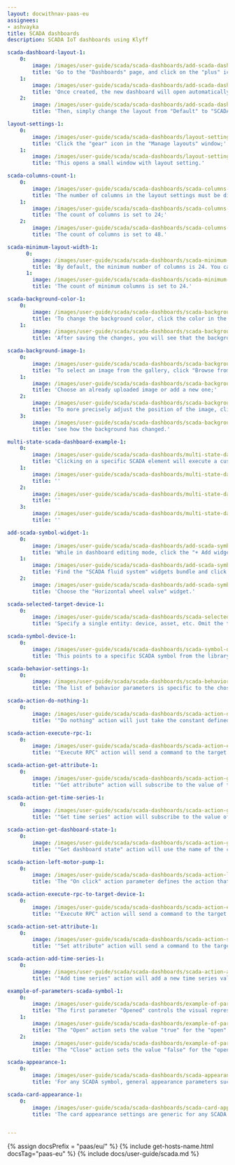 ```yaml
---
layout: docwithnav-paas-eu
assignees:
- ashvayka
title: SCADA dashboards
description: SCADA IoT dashboards using Klyff

scada-dashboard-layout-1:
    0:
        image: /images/user-guide/scada/scada-dashboards/add-scada-dashboard-1-pe.png
        title: 'Go to the "Dashboards" page, and click on the "plus" icon located in the upper-right corner of the screen to add a new dashboard. Select "Create new dashboard" from the dropdown menu that appears. In the dialog box that opens, type in the title for the dashboard and confirm by clicking "Add";'
    1:
        image: /images/user-guide/scada/scada-dashboards/add-scada-dashboard-2-pe.png
        title: 'Once created, the new dashboard will open automatically, allowing you to configure it immediately. Click on the "Layouts" sign in the top-left corner of the dashboard interface;'
    2:
        image: /images/user-guide/scada/scada-dashboards/add-scada-dashboard-3-pe.png
        title: 'Then, simply change the layout from "Default" to "SCADA", then save your changes.'

layout-settings-1:
    0:
        image: /images/user-guide/scada/scada-dashboards/layout-settings-1-pe.png
        title: 'Click the "gear" icon in the "Manage layouts" window;'
    1:
        image: /images/user-guide/scada/scada-dashboards/layout-settings-2-pe.png
        title: 'This opens a small window with layout setting.'

scada-columns-count-1:
    0:
        image: /images/user-guide/scada/scada-dashboards/scada-columns-count-1-pe.png
        title: 'The number of columns in the layout settings must be divisible by 24 (e.g., 24, 48, 72, up to 1008);'
    1:
        image: /images/user-guide/scada/scada-dashboards/scada-columns-count-2-pe.png
        title: 'The count of columns is set to 24;'
    2:
        image: /images/user-guide/scada/scada-dashboards/scada-columns-count-3-pe.png
        title: 'The count of columns is set to 48.'

scada-minimum-layout-width-1:
      0:
        image: /images/user-guide/scada/scada-dashboards/scada-minimum-layout-width-1-pe.png
        title: 'By default, the minimum number of columns is 24. You can increase or decrease this number. The minimum number of columns is 10. We recommend the value of this setting to be equal or more then columns count value;'
      1:
        image: /images/user-guide/scada/scada-dashboards/scada-minimum-layout-width-2-pe.png
        title: 'The count of minimum columns is set to 24.'

scada-background-color-1:
    0:
        image: /images/user-guide/scada/scada-dashboards/scada-background-color-1-pe.png
        title: 'To change the background color, click the color in the small square on the right in the background color section. In the popup window, select the desired color and transparency. Then click "Select";'
    1:
        image: /images/user-guide/scada/scada-dashboards/scada-background-color-2-pe.png
        title: 'After saving the changes, you will see that the background color has changed.'

scada-background-image-1:
    0:
        image: /images/user-guide/scada/scada-dashboards/scada-background-image-1-pe.png
        title: 'To select an image from the gallery, click "Browse from gallery";'
    1:
        image: /images/user-guide/scada/scada-dashboards/scada-background-image-2-pe.png
        title: 'Choose an already uploaded image or add a new one;'
    2:
        image: /images/user-guide/scada/scada-dashboards/scada-background-image-3-pe.png
        title: 'To more precisely adjust the position of the image, click the dropdown menu of the "Background size mode" section and select how exactly the image will fill the background space;'
    3:
        image: /images/user-guide/scada/scada-dashboards/scada-background-image-4-pe.png
        title: 'see how the background has changed.'

multi-state-scada-dashboard-example-1:
    0:
        image: /images/user-guide/scada/scada-dashboards/multi-state-dashboards-1-pe.png
        title: 'Clicking on a specific SCADA element will execute a customized action. Give it a try.'
    1:
        image: /images/user-guide/scada/scada-dashboards/multi-state-dashboards-2-pe.png
        title: ''
    2:
        image: /images/user-guide/scada/scada-dashboards/multi-state-dashboards-3-pe.png
        title: ''
    3:
        image: /images/user-guide/scada/scada-dashboards/multi-state-dashboards-4-pe.png
        title: ''

add-scada-symbol-widget-1:
    0:
        image: /images/user-guide/scada/scada-dashboards/add-scada-symbol-widget-1-pe.png
        title: 'While in dashboard editing mode, сlick the "+ Add widget" icon at the top of the screen, or (if this is your first widget on this dashboard) click a large "Add new widget" sign in the middle of the screen to open the Select widgets bundle dialog box;'
    1:
        image: /images/user-guide/scada/scada-dashboards/add-scada-symbol-widget-2-pe.png
        title: 'Find the "SCADA fluid system" widgets bundle and click on it;'
    2:
        image: /images/user-guide/scada/scada-dashboards/add-scada-symbol-widget-3-pe.png
        title: 'Choose the "Horizontal wheel valve" widget.'

scada-selected-target-device-1:
    0:
        image: /images/user-guide/scada/scada-dashboards/scada-selected-target-device-1-pe.png
        title: 'Specify a single entity: device, asset, etc. Omit the target entity parameter if interactive behavior is not required.'

scada-symbol-device-1:
    0:
        image: /images/user-guide/scada/scada-dashboards/scada-symbol-device-1-pe.png
        title: 'This points to a specific SCADA symbol from the library.'

scada-behavior-settings-1:
    0:
        image: /images/user-guide/scada/scada-dashboards/scada-behavior-settings-1-pe.png
        title: 'The list of behavior parameters is specific to the chosen SCADA symbol and is entirely controlled by the symbol&#39;s author'

scada-action-do-nothing-1:
    0:
        image: /images/user-guide/scada/scada-dashboards/scada-action-do-nothing-1-pe.png
        title: '"Do nothing" action will just take the constant defined by the user.'

scada-action-execute-rpc-1:
    0:
        image: /images/user-guide/scada/scada-dashboards/scada-action-execute-rpc-1-pe.png
        title: '"Execute RPC" action will send a command to the target device to get the value. The value is resolved once during the creation of the widget.'

scada-action-get-attribute-1:
    0:
        image: /images/user-guide/scada/scada-dashboards/scada-action-get-attribute-1-pe.png
        title: '"Get attribute" action will subscribe to the value of the target entity&#39;s attribute. The widget will receive updates when the attribute value changes.'

scada-action-get-time-series-1:
    0:
        image: /images/user-guide/scada/scada-dashboards/scada-action-get-time-series-1-pe.png
        title: '"Get time series" action will subscribe to the value of the target entity&#39;s time series field. The widget will receive updates when new time series data arrives.'

scada-action-get-dashboard-state-1:
    0:
        image: /images/user-guide/scada/scada-dashboards/scada-action-get-dashboard-state-1-pe.png
        title: '"Get dashboard state" action will use the name of the current dashboard state. This is useful in specific cases that are not related to the state of the target device.'

scada-action-left-motor-pump-1:
    0:
        image: /images/user-guide/scada/scada-dashboards/scada-action-left-motor-pump-1-pe.png
        title: 'The "On click" action parameter defines the action that is triggered when a user clicks on the component.'

scada-action-execute-rpc-to-target-device-1:
    0:
        image: /images/user-guide/scada/scada-dashboards/scada-action-execute-rpc-to-target-device-1-pe.png
        title: '"Execute RPC" action will send a command to the target device. You can define the method and parameters of the command.'

scada-action-set-attribute-1:
    0:
        image: /images/user-guide/scada/scada-dashboards/scada-action-set-attribute-1-pe.png
        title: '"Set attribute" action will send a command to the target device. You can define the scope, key, and value of the attribute to set.'

scada-action-add-time-series-1:
    0:
        image: /images/user-guide/scada/scada-dashboards/scada-action-add-time-series-1-pe.png
        title: '"Add time series" action will add a new time series value to the target device. You can define the key and value of the new time series data.'

example-of-parameters-scada-symbol-1:
    0:
        image: /images/user-guide/scada/scada-dashboards/example-of-parameters-scada-symbol-1-pe.png
        title: 'The first parameter "Opened" controls the visual representation of the SCADA symbol "Horizontal Wheel Valve" and can dynamically change, usually based on the value of an attribute or time series data received from the device. In the case of our valve, this parameter determines whether the valve is "Open" or "Closed";'
    1:
        image: /images/user-guide/scada/scada-dashboards/example-of-parameters-scada-symbol-2-pe.png
        title: 'The "Open" action sets the value "true" for the "open" attribute;'
    2:
        image: /images/user-guide/scada/scada-dashboards/example-of-parameters-scada-symbol-3-pe.png
        title: 'The "Close" action sets the value "false" for the "open" attribute.'

scada-appearance-1:
    0:
        image: /images/user-guide/scada/scada-dashboards/scada-appearance-1-pe.png
        title: 'For any SCADA symbol, general appearance parameters such as the symbol title and icon are available. Other parameters are specific to the selected SCADA symbol and are controlled by the symbol&#39;s author.'

scada-card-appearance-1:
    0:
        image: /images/user-guide/scada/scada-dashboards/scada-card-appearance-1-pe.png
        title: 'The card appearance settings are generic for any SCADA symbol and include background (transparent by default), list of enabled card buttons, card border radius, and padding parameters.'


---
```


{% assign docsPrefix = "paas/eu/" %}
{% include get-hosts-name.html docsTag="paas-eu" %}
{% include docs/user-guide/scada.md %}
